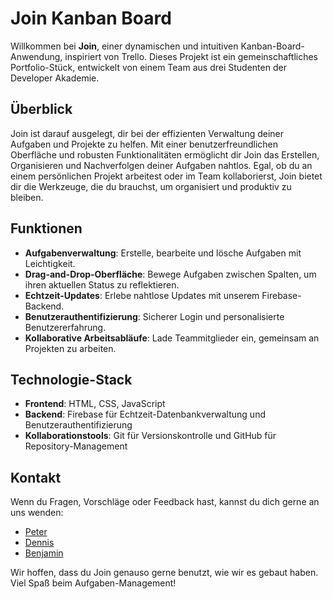 # Join Kanban Board

Willkommen bei **Join**, einer dynamischen und intuitiven Kanban-Board-Anwendung, inspiriert von Trello. Dieses Projekt ist ein gemeinschaftliches Portfolio-Stück, entwickelt von einem Team aus drei Studenten der Developer Akademie.

## Überblick

Join ist darauf ausgelegt, dir bei der effizienten Verwaltung deiner Aufgaben und Projekte zu helfen. Mit einer benutzerfreundlichen Oberfläche und robusten Funktionalitäten ermöglicht dir Join das Erstellen, Organisieren und Nachverfolgen deiner Aufgaben nahtlos. Egal, ob du an einem persönlichen Projekt arbeitest oder im Team kollaborierst, Join bietet dir die Werkzeuge, die du brauchst, um organisiert und produktiv zu bleiben.

## Funktionen

- **Aufgabenverwaltung**: Erstelle, bearbeite und lösche Aufgaben mit Leichtigkeit.
- **Drag-and-Drop-Oberfläche**: Bewege Aufgaben zwischen Spalten, um ihren aktuellen Status zu reflektieren.
- **Echtzeit-Updates**: Erlebe nahtlose Updates mit unserem Firebase-Backend.
- **Benutzerauthentifizierung**: Sicherer Login und personalisierte Benutzererfahrung.
- **Kollaborative Arbeitsabläufe**: Lade Teammitglieder ein, gemeinsam an Projekten zu arbeiten.

## Technologie-Stack

- **Frontend**: HTML, CSS, JavaScript
- **Backend**: Firebase für Echtzeit-Datenbankverwaltung und Benutzerauthentifizierung
- **Kollaborationstools**: Git für Versionskontrolle und GitHub für Repository-Management

## Kontakt

Wenn du Fragen, Vorschläge oder Feedback hast, kannst du dich gerne an uns wenden:

- [Peter](https://github.com/M1roel)
- [Dennis](https://github.com/dennisdfry)
- [Benjamin](https://github.com/BennieB12)

Wir hoffen, dass du Join genauso gerne benutzt, wie wir es gebaut haben. Viel Spaß beim Aufgaben-Management!
